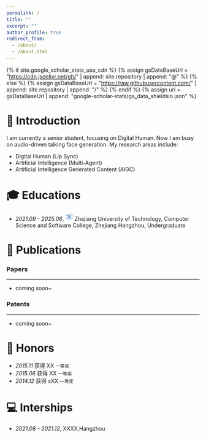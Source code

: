```yaml
---
permalink: /
title: ""
excerpt: ""
author_profile: true
redirect_from: 
  - /about/
  - /about.html
---
```


{% if site.google_scholar_stats_use_cdn %}
{% assign gsDataBaseUrl = "https://cdn.jsdelivr.net/gh/" | append: site.repository | append: "@" %}
{% else %}
{% assign gsDataBaseUrl = "https://raw.githubusercontent.com/" | append: site.repository | append: "/" %}
{% endif %}
{% assign url = gsDataBaseUrl | append: "google-scholar-stats/gs_data_shieldsio.json" %}

<span class='anchor' id='about-me'></span>

# 👋 Introduction
I am currently a senior student, focusing on Digital Human.
Now I am busy on audio-driven talking face generation.
My research areas include:
- Digital Human (Lip Sync)
- Artificial Intelligence (Multi-Agent)
- Artificial Intelligence Generated Content (AIGC)

<span class='anchor' id='-Educations'></span>

# 🎓 Educations
- *2021.09 - 2025.06*, <a href="https://www.zjut.edu.cn/"><img class="svg" src="/images/zjut_logo.svg" width="20pt"></a> Zhejiang University of Technology, Computer Science and Software College, Zhejiang Hangzhou, Undergraduate
 
<span class='anchor' id='-Publications'></span>

# 📝 Publications

### Papers
---
- coming soon~

### Patents
---

- coming soon~

<span class='anchor' id='-Honors'></span>

# 🏅 Honors
- *2015.11* 获得 XX `一等奖`  
- *2015.06* 获得 XX `一等奖` 
- *2014.12* 获得 xXX `一等奖`  


<span class='anchor' id='-Interships'></span>

# 💻 Interships
- *2021.08 - 2021.12*, XXXX,Hangzhou
